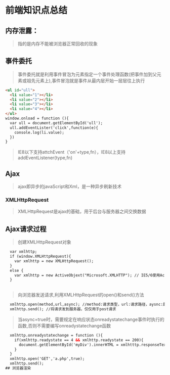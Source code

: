 # 前端知识点总结
## 内存泄露：
> 指的是内存不能被浏览器正常回收的现象
## 事件委托
> 事件委托就是利用事件冒泡为元素指定一个事件处理函数(把事件加到父元素或祖先元素上),事件冒泡就是事件从最内层开始一层层往上执行
```html
<ul id="ull">
  <li value="1"></li>
  <li value="2"></li>
  <li value="3"></li>
  <li value="4"></li>
</ul>
window.onload = function (){
  var ull = document.getElementById('ull');
  ull.addEventLister('click',function(e){
    console.log(li.value);
  }) 
}
```
>IE8以下支持attchEvent（'on'+type,fn），IE8以上支持addEventListener(type,fn) 
## Ajax
> ajax即异步的javaScript和Xml，是一种异步刷新技术
### XMLHttpRequest
> XMLHttpRequest是ajax的基础，用于后台与服务器之间交换数据
## Ajax请求过程
> 创建XMLHttpRequest对象
```html
  var xmlhttp;
  if (window.XMLHttpRequest){
    var xmlhttp = new XMLHttpRequest();
  }
  else {
    var xmlhttp = new ActiveObjext("Microsoft.XMLHTTP"); // IE5/6使用ActiveObject对象
  }
  
```
> 向浏览器发送请求,利用XMLHttpRequest的open()和send()方法
```html
  xmlhttp.open(method,url,async); //method:请求类型，url:请求路径，aysnc:是否支持异步
  xmlhttp.send(); //将请求发到服务器，仅仅用于post请求
```
> 当async=true时，需要规定在响应状态onreadystatechange事件时执行的函数,否则不需要编写onreadystatechange函数
```html
  xmlhttp.onreadystatechange = function (){
    if(xmlhttp.readystate == 4 && xmlhttp.readystate == 200){
      document.getElementById('myDiv').innerHTML = xmlhtttp.responseText;
    }
  }
  xmlhttp.open('GET','a.php',true);
  xmlhttp.send();
## 浏览器渲染
